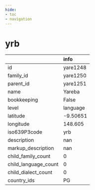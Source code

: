 ```yaml
---
hide:
- toc
- navigation
---
```

# yrb
|                      | info     |
|:---------------------|:---------|
| id                   | yare1248 |
| family_id            | yare1250 |
| parent_id            | yare1251 |
| name                 | Yareba   |
| bookkeeping          | False    |
| level                | language |
| latitude             | -9.50651 |
| longitude            | 148.605  |
| iso639P3code         | yrb      |
| description          | nan      |
| markup_description   | nan      |
| child_family_count   | 0        |
| child_language_count | 0        |
| child_dialect_count  | 0        |
| country_ids          | PG       |